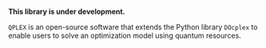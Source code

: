 **This library is under development.**

`QPLEX` is an open-source software that extends the Python library `DOcplex` to enable users to solve an optimization model using quantum resources.